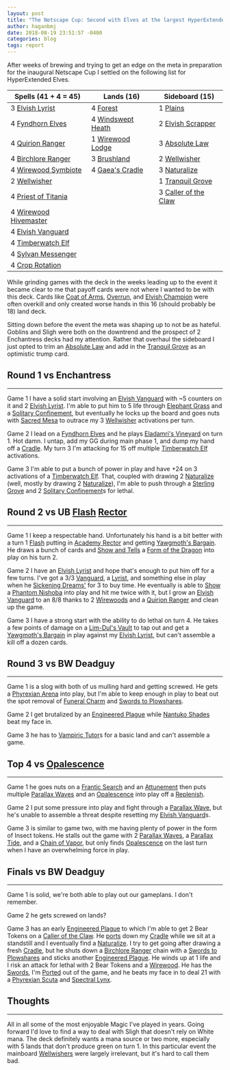 ```yaml
---
layout: post
title: "The Netscape Cup: Second with Elves at the largest HyperExtended tournament yet"
author: haganbmj
date: 2018-08-19 23:51:57 -0400
categories: blog
tags: report
---
```


After weeks of brewing and trying to get an edge on the meta in preparation for the inaugural Netscape Cup I settled on the following list for HyperExtended Elves.


| Spells (41 + 4 = 45) | Lands (16) | Sideboard (15) |
|---|---|---|
| 3 <a href="https://scryfall.com/card/usg/248/elvish-lyrist">Elvish Lyrist</a> | 4 <a href="https://scryfall.com/card/ody/349/forest">Forest</a> | 1 <a href="https://scryfall.com/card/palp/4/plains">Plains</a> |
| 4 <a href="https://scryfall.com/card/ice/244/fyndhorn-elves">Fyndhorn Elves</a> | 4 <a href="https://scryfall.com/card/ons/328/windswept-heath">Windswept Heath</a> | 2 <a href="https://scryfall.com/card/ons/258/elvish-scrapper">Elvish Scrapper</a> |
| 4 <a href="https://scryfall.com/card/vis/117/quirion-ranger">Quirion Ranger</a> | 1 <a href="https://scryfall.com/card/ons/329/wirewood-lodge">Wirewood Lodge</a> | 3 <a href="https://scryfall.com/card/usg/2/absolute-law">Absolute Law</a> |
| 4 <a href="https://scryfall.com/card/ons/248/birchlore-rangers">Birchlore Ranger</a> | 3 <a href="https://scryfall.com/card/ice/352/brushland">Brushland</a> | 2 <a href="https://scryfall.com/card/ons/300/wellwisher">Wellwisher</a> |
| 4 <a href="https://scryfall.com/card/scg/133/wirewood-symbiote">Wirewood Symbiote</a> | 4 <a href="https://scryfall.com/card/usg/321/gaeas-cradle">Gaea's Cradle</a> | 3 <a href="https://scryfall.com/card/ons/275/naturalize">Naturalize</a> |
| 2 <a href="https://scryfall.com/card/ons/300/wellwisher">Wellwisher</a> | | 1 <a href="https://scryfall.com/card/wth/142/tranquil-grove">Tranquil Grove</a> |
| 4 <a href="https://scryfall.com/card/usg/270/priest-of-titania">Priest of Titania</a> | | 3 <a href="https://scryfall.com/card/lgn/121/caller-of-the-claw">Caller of the Claw</a> |
| 4 <a href="https://scryfall.com/card/lgn/145/wirewood-hivemaster">Wirewood Hivemaster</a> | | |
| 4 <a href="https://scryfall.com/card/ons/259/elvish-vanguard">Elvish Vanguard</a> | | |
| 4 <a href="https://scryfall.com/card/lgn/140/timberwatch-elf">Timberwatch Elf</a> | | |
| 4 <a href="https://scryfall.com/card/apc/87/sylvan-messenger">Sylvan Messenger</a> | | |
| 4 <a href="https://scryfall.com/card/ulg/98/crop-rotation">Crop Rotation</a> | | |


While grinding games with the deck in the weeks leading up to the event it became clear to me that payoff cards were not where I wanted to be with this deck. Cards like <a href="https://scryfall.com/card/exo/131/coat-of-arms">Coat of Arms</a>, <a href="https://scryfall.com/card/ody/260/overrun">Overrun</a>, and <a href="https://scryfall.com/card/inv/186/elvish-champion">Elvish Champion</a> were often overkill and only created worse hands in this 16 (should probably be 18) land deck.

Sitting down before the event the meta was shaping up to not be as hateful. Goblins and Sligh were both on the downtrend and the prospect of 2 Enchantress decks had my attention.
Rather that overhaul the sideboard I just opted to trim an <a href="https://scryfall.com/card/usg/2/absolute-law">Absolute Law</a> and add in the <a href="https://scryfall.com/card/wth/142/tranquil-grove">Tranquil Grove</a> as an optimistic trump card.

<h2>Round 1 vs Enchantress</h2>
<hr/>

Game 1 I have a solid start involving an <a href="https://scryfall.com/card/ons/259/elvish-vanguard">Elvish Vanguard</a> with ~5 counters on it and 2 <a href="https://scryfall.com/card/usg/248/elvish-lyrist">Elvish Lyrist</a>.
I'm able to put him to 5 life through <a href="https://scryfall.com/card/vis/104/elephant-grass">Elephant Grass</a> and a <a href="https://scryfall.com/card/jud/24/solitary-confinement">Solitary Confinement</a>, but eventually he locks up the board and goes nuts with <a href="https://scryfall.com/card/mir/37/sacred-mesa">Sacred Mesa</a> to outrace my 3 <a href="https://scryfall.com/card/ons/300/wellwisher">Wellwisher</a> activations per turn.

Game 2 I lead on a <a href="https://scryfall.com/card/ice/244/fyndhorn-elves">Fyndhorn Elves</a> and he plays <a href="https://scryfall.com/card/tmp/223/eladamris-vineyard">Eladamri's Vineyard</a> on turn 1. Hot damn.
I untap, add my GG during main phase 1, and dump my hand off a <a href="https://scryfall.com/card/usg/321/gaeas-cradle">Cradle</a>.
My turn 3 I'm attacking for 15 off multiple <a href="https://scryfall.com/card/lgn/140/timberwatch-elf">Timberwatch Elf</a> activations.

Game 3 I'm able to put a bunch of power in play and have +24 on 3 activations of a <a href="https://scryfall.com/card/lgn/140/timberwatch-elf">Timberwatch Elf</a>. That, coupled with drawing 2 <a href="https://scryfall.com/card/ons/275/naturalize">Naturalize</a> (well, mostly by drawing 2 <a href="https://scryfall.com/card/ons/275/naturalize">Naturalize</a>), I'm able to push through a <a href="https://scryfall.com/card/inv/278/sterling-grove">Sterling Grove</a> and 2 <a href="https://scryfall.com/card/jud/24/solitary-confinement">Solitary Confinement</a>s for lethal.


<h2>Round 2 vs UB <a href="https://scryfall.com/card/mir/66/flash">Flash</a> <a href="https://scryfall.com/card/uds/1/academy-rector">Rector</a></h2>
<hr/>

Game 1 I keep a respectable hand. Unfortunately his hand is a bit better with a turn 1 <a href="https://scryfall.com/card/mir/66/flash">Flash</a> putting in <a href="https://scryfall.com/card/uds/1/academy-rector">Academy Rector</a> and getting <a href="https://scryfall.com/card/uds/75/yawgmoths-bargain">Yawgmoth's Bargain</a>.
He draws a bunch of cards and <a href="https://scryfall.com/card/usg/96/show-and-tell">Show and Tells</a> a <a href="https://scryfall.com/card/scg/93/form-of-the-dragon">Form of the Dragon</a> into play on his turn 2.

Game 2 I have an <a href="https://scryfall.com/card/usg/248/elvish-lyrist">Elvish Lyrist</a> and hope that's enough to put him off for a few turns.
I've got a 3/3 <a href="https://scryfall.com/card/ons/259/elvish-vanguard">Vanguard</a>, a <a href="https://scryfall.com/card/usg/248/elvish-lyrist">Lyrist</a>, and something else in play when he <a href="https://scryfall.com/card/tor/83/sickening-dreams">Sickening Dreams'</a> for 3 to buy time.
He eventually is able to <a href="https://scryfall.com/card/usg/96/show-and-tell">Show</a> a <a href="https://scryfall.com/card/jud/140/phantom-nishoba">Phantom Nishoba</a> into play and hit me twice with it, but I grow an <a href="https://scryfall.com/card/ons/259/elvish-vanguard">Elvish Vanguard</a> to an 8/8 thanks to 2 <a href="https://scryfall.com/card/scg/133/wirewood-symbiote">Wirewoods</a> and a <a href="https://scryfall.com/card/vis/117/quirion-ranger">Quirion Ranger</a> and clean up the game.

Game 3 I have a strong start with the ability to do lethal on turn 4.
He takes a few points of damage on a <a href="https://scryfall.com/card/all/107/lim-d%C3%BBls-vault">Lim-Dul's Vault</a> to tap out and get a <a href="https://scryfall.com/card/uds/75/yawgmoths-bargain">Yawgmoth's Bargain</a> in play against my <a href="https://scryfall.com/card/usg/248/elvish-lyrist">Elvish Lyrist</a>, but can't assemble a kill off a dozen cards.


<h2>Round 3 vs BW Deadguy</h2>
<hr/>

Game 1 is a slog with both of us mulling hard and getting screwed. He gets a <a href="https://scryfall.com/card/apc/47/phyrexian-arena">Phyrexian Arena</a> into play, but I'm able to keep enough in play to beat out the spot removal of <a href="https://scryfall.com/card/vis/61/funeral-charm">Funeral Charm</a> and <a href="https://scryfall.com/card/ice/54/swords-to-plowshares">Swords to Plowshares</a>.

Game 2 I get brutalized by an <a href="https://scryfall.com/card/ulg/51/engineered-plague">Engineered Plague</a> while <a href="https://scryfall.com/card/tor/74/nantuko-shade">Nantuko Shades</a> beat my face in.

Game 3 he has to <a href="https://scryfall.com/card/vis/72/vampiric-tutor">Vampiric Tutor</a>s for a basic land and can't assemble a game.


<h2>Top 4 vs <a href="https://scryfall.com/card/uds/13/opalescence">Opalescence</a></h2>
<hr/>

Game 1 he goes nuts on a <a href="https://scryfall.com/card/ulg/32/frantic-search">Frantic Search</a> and an <a href="https://scryfall.com/card/usg/61/attunement">Attunement</a> then puts multiple <a href="https://scryfall.com/card/nem/17/parallax-wave">Parallax Waves</a> and an <a href="https://scryfall.com/card/uds/13/opalescence">Opalescence</a> into play off a <a href="https://scryfall.com/card/uds/15/replenish">Replenish</a>.

Game 2 I put some pressure into play and fight through a <a href="https://scryfall.com/card/nem/17/parallax-wave">Parallax Wave</a>, but he's unable to assemble a threat despite resetting my <a href="https://scryfall.com/card/ons/259/elvish-vanguard">Elvish Vanguard</a>s.

Game 3 is similar to game two, with me having plenty of power in the form of Insect tokens. He stalls out the game with 2 <a href="https://scryfall.com/card/nem/17/parallax-wave">Parallax Waves</a>, a <a href="https://scryfall.com/card/nem/37/parallax-tide">Parallax Tide</a>, and a <a href="https://scryfall.com/card/ons/73/chain-of-vapor">Chain of Vapor</a>, but only finds <a href="https://scryfall.com/card/uds/13/opalescence">Opalescence</a> on the last turn when I have an overwhelming force in play.


<h2>Finals vs BW Deadguy</h2>
<hr/>

Game 1 is solid, we're both able to play out our gameplans. I don't remember.

Game 2 he gets screwed on lands?

Game 3 has an early <a href="https://scryfall.com/card/ulg/51/engineered-plague">Engineered Plague</a> to which I'm able to get 2 Bear Tokens on a <a href="https://scryfall.com/card/lgn/121/caller-of-the-claw">Caller of the Claw</a>. He <a href="https://scryfall.com/card/mmq/324/rishadan-port">ports</a> down my <a href="https://scryfall.com/card/usg/321/gaeas-cradle">Cradle</a> while we sit at a standstill and I eventually find a <a href="https://scryfall.com/card/ons/275/naturalize">Naturalize</a>. I try to get going after drawing a fresh <a href="https://scryfall.com/card/usg/321/gaeas-cradle">Cradle</a>, but he shuts down a <a href="https://scryfall.com/card/ons/248/birchlore-rangers">Birchlore Ranger</a> chain with a <a href="https://scryfall.com/card/ice/54/swords-to-plowshares">Swords to Plowshares</a> and sticks another <a href="https://scryfall.com/card/ulg/51/engineered-plague">Engineered Plague</a>.
He winds up at 1 life and I risk an attack for lethal with 2 Bear Tokens and a <a href="https://scryfall.com/card/scg/133/wirewood-symbiote">Wirewood</a>. He has the <a href="https://scryfall.com/card/ice/54/swords-to-plowshares">Swords</a>, I'm <a href="https://scryfall.com/card/mmq/324/rishadan-port">Ported</a> out of the game, and he beats my face in to deal 21 with a <a href="https://scryfall.com/card/pls/51/phyrexian-scuta">Phyrexian Scuta</a> and <a href="https://scryfall.com/card/apc/17/spectral-lynx">Spectral Lynx</a>.


<h2>Thoughts</h2>
<hr/>

All in all some of the most enjoyable Magic I've played in years. Going forward I'd love to find a way to deal with Sligh that doesn't rely on White mana.
The deck definitely wants a mana source or two more, especially with 5 lands that don't produce green on turn 1. In this particular event the mainboard <a href="https://scryfall.com/card/ons/300/wellwisher">Wellwishers</a> were largely irrelevant, but it's hard to call them bad.
